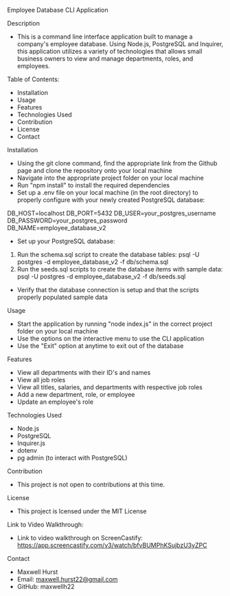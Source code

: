 Employee Database CLI Application

Description
- This is a command line interface application built to manage a company's employee database. Using Node.js, PostgreSQL and Inquirer, this application utilizes a variety of technologies that allows small business owners to view and manage departments, roles, and employees.

Table of Contents:
- Installation
- Usage
- Features
- Technologies Used
- Contribution
- License
- Contact

Installation
- Using the git clone command, find the appropriate link from the Github page and clone the repository onto your local machine
- Navigate into the appropriate project folder on your local machine
- Run "npm install" to install the required dependencies
- Set up a .env file on your local machine (in the root directory) to properly configure with your newly created PostgreSQL database:

DB_HOST=localhost
DB_PORT=5432
DB_USER=your_postgres_username
DB_PASSWORD=your_postgres_password
DB_NAME=employee_database_v2

- Set up your PostgreSQL database:
1. Run the schema.sql script to create the database tables: psql -U postgres -d employee_database_v2 -f db/schema.sql
2. Run the seeds.sql scripts to create the database items with sample data: psql -U postgres -d employee_database_v2 -f db/seeds.sql
- Verify that the database connection is setup and that the scripts properly populated sample data

Usage
- Start the application by running "node index.js" in the correct project folder on your local machine
- Use the options on the interactive menu to use the CLI application
- Use the "Exit" option at anytime to exit out of the database

Features
- View all departments with their ID's and names
- View all job roles
- View all titles, salaries, and departments with respective job roles
- Add a new department, role, or employee
- Update an employee's role

Technologies Used
- Node.js
- PostgreSQL
- Inquirer.js
- dotenv
- pg admin (to interact with PostgreSQL)

Contribution
- This project is not open to contributions at this time.

License
- This project is lcensed under the MIT License

Link to Video Walkthrough:
- Link to video walkthrough on ScreenCastify: https://app.screencastify.com/v3/watch/bfvBUMPhKSujbzU3yZPC 

Contact
- Maxwell Hurst
- Email: maxwell.hurst22@gmail.com
- GitHub: maxwellh22